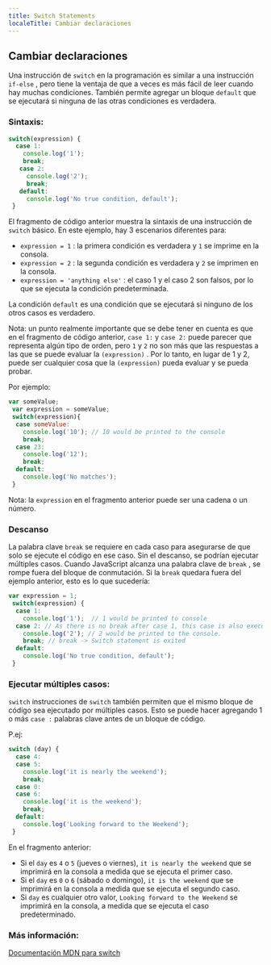 ```yaml
---
title: Switch Statements
localeTitle: Cambiar declaraciones
---
```

## Cambiar declaraciones

Una instrucción de `switch` en la programación es similar a una instrucción `if-else` , pero tiene la ventaja de que a veces es más fácil de leer cuando hay muchas condiciones. También permite agregar un bloque `default` que se ejecutará si ninguna de las otras condiciones es verdadera.

### Sintaxis:

```javascript
switch(expression) { 
  case 1: 
    console.log('1'); 
    break; 
   case 2: 
     console.log('2'); 
     break; 
   default: 
     console.log('No true condition, default'); 
 } 
```

El fragmento de código anterior muestra la sintaxis de una instrucción de `switch` básico. En este ejemplo, hay 3 escenarios diferentes para:

*   `expression = 1` : la primera condición es verdadera y `1` se imprime en la consola.
*   `expression = 2` : la segunda condición es verdadera y `2` se imprimen en la consola.
*   `expression = 'anything else'` : el caso 1 y el caso 2 son falsos, por lo que se ejecuta la condición predeterminada.

La condición `default` es una condición que se ejecutará si ninguno de los otros casos es verdadero.

Nota: un punto realmente importante que se debe tener en cuenta es que en el fragmento de código anterior, `case 1:` y `case 2:` puede parecer que representa algún tipo de orden, pero `1` y `2` no son más que las respuestas a las que se puede evaluar la `(expression)` . Por lo tanto, en lugar de 1 y 2, puede ser cualquier cosa que la `(expression)` pueda evaluar y se pueda probar.

Por ejemplo:

```javascript
var someValue; 
 var expression = someValue; 
 switch(expression){ 
  case someValue: 
    console.log('10'); // 10 would be printed to the console 
    break; 
  case 23: 
    console.log('12'); 
    break; 
  default: 
    console.log('No matches'); 
 } 
```

Nota: la `expression` en el fragmento anterior puede ser una cadena o un número.

### Descanso

La palabra clave `break` se requiere en cada caso para asegurarse de que solo se ejecute el código en ese caso. Sin el descanso, se podrían ejecutar múltiples casos. Cuando JavaScript alcanza una palabra clave de `break` , se rompe fuera del bloque de conmutación. Si la `break` quedara fuera del ejemplo anterior, esto es lo que sucedería:

```javascript
var expression = 1; 
 switch(expression) { 
  case 1: 
    console.log('1');  // 1 would be printed to console 
  case 2: // As there is no break after case 1, this case is also executed. 
    console.log('2'); // 2 would be printed to the console. 
    break; // break -> Switch statement is exited 
  default: 
    console.log('No true condition, default'); 
 } 
```

### Ejecutar múltiples casos:

`switch` instrucciones de `switch` también permiten que el mismo bloque de código sea ejecutado por múltiples casos. Esto se puede hacer agregando 1 o más `case :` palabras clave antes de un bloque de código.

P.ej:

```javascript
switch (day) { 
  case 4: 
  case 5: 
    console.log('it is nearly the weekend'); 
    break; 
  case 0: 
  case 6: 
    console.log('it is the weekend'); 
    break; 
  default: 
    console.log('Looking forward to the Weekend'); 
 } 
```

En el fragmento anterior:

*   Si el `day` es `4` o `5` (jueves o viernes), `it is nearly the weekend` que se imprimirá en la consola a medida que se ejecuta el primer caso.
*   Si el `day` es `0` o `6` (sábado o domingo), `it is the weekend` que se imprimirá en la consola a medida que se ejecuta el segundo caso.
*   Si `day` es cualquier otro valor, `Looking forward to the Weekend` se imprimirá en la consola, a medida que se ejecuta el caso predeterminado.

### Más información:

[Documentación MDN para switch](https://developer.mozilla.org/en-US/docs/Web/JavaScript/Reference/Statements/switch)